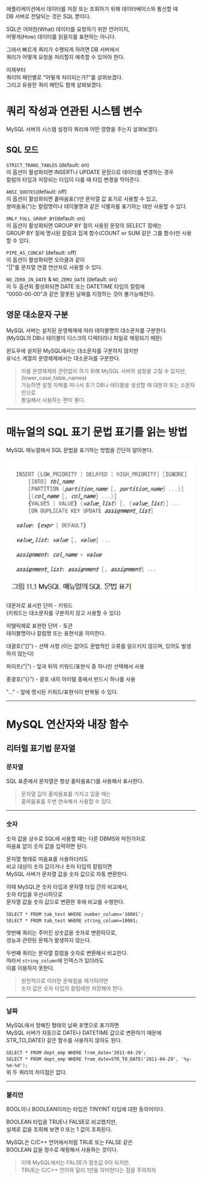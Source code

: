 애플리케이션에서 데이터를 저장 또는 조회하기 위해 데이터베이스와 통신할 때  
DB 서버로 전달되는 것은 SQL 뿐이다.

SQL은 어떠한(What) 데이터를 요청하기 위한 언어이지,  
어떻게(How) 데이터를 읽을지를 표현하는 아니다.  

그래서 빠르게 쿼리가 수행되게 하려면 DB 서버에서  
쿼리가 어떻게 요청을 처리할지 예측할 수 있어야 한다.

이제부터  
쿼리의 패턴별로 "어떻게 처리되는가?"를 살펴보겠다.  
그리고 유용한 쿼리 패턴도 함께 살펴보겠다.

# 쿼리 작성과 연관된 시스템 변수

MySQL 서버의 시스템 설정이 쿼리에 어떤 영향을 주는지 살펴보겠다.

## SQL 모드

`STRICT_TRANS_TABLES` (default: on)  
이 옵션이 활성화되면 INSERT나 UPDATE 문장으로 데이터를 변경하는 경우  
칼럼의 타입과 저장되는 타입이 다를 때 타입 변경을 막아준다.

`ANSI_QUOTES`(default: off)  
이 옵션이 활성화되면 홑따옴표(')만 문자열 값 표기로 사용할 수 있고,  
쌍따옴표(")는 칼럼명이나 테이블명과 같은 식별자를 표기하는 데만 사용할 수 있다.

`ONLY_FULL_GROUP_BY`(default: on)  
이 옵션이 활성화되면 GROUP BY 절이 사용된 문장의 SELECT 절에는  
GROUP BY 절에 명시된 칼럼과 집계 함수(COUNT or SUM 같은 그룹 함수)만 사용할 수 있다.

`PIPE_AS_CONCAT` (default: off)  
이 옵션이 활성화되면 오라클과 같이  
"||"를 문자열 연결 연산자로 사용할 수 있다.

`NO_ZERO_IN_DATE` & `NO_ZERO_DATE` (default: on)  
이 두 옵션외 활성화되면 DATE 또는 DATETIME 타입의 칼럼에  
"0000-00-00"과 같은 잘못된 날짜를 지정하는 것이 불가능해진다.

## 영문 대소문자 구분

MySQL 서버는 설치된 운영체제에 따라 테이블명의 대소문자를 구분한다.  
(MySQL의 DB나 테이블이 디스크의 디렉터리나 파일로 매핑되기 때문)

윈도우에 설치된 MySQL에서는 대소문자를 구분하지 않지만  
유닉스 계열의 운영체제에서는 대소문자를 구분한다.

> 이를 운영체제와 관련없이 하기 위해 MySQL 서버의 설정을 고칠 수 있지만,  
> (lower_case_table_names)  
> 가능하면 설정 자체를 떠나서 초기 DB나 테이블을 생성할 때 대문자 또는 소문자 만으로  
> 통일해서 사용하는 편이 좋다.

---

# 매뉴얼의 SQL 표기 문법 표기를 읽는 방법

MySQL 매뉴얼에서 SQL 문법을 표기하는 방법을 간단히 알아본다.

<img src="../../../img/qo_1.png" WIDTH="500">

대문자로 표시한 단어 - 키워드  
(키워드는 대소문자를 구분하지 않고 사용할 수 있다)

이탤릭체로 표현한 단어 - 토큰  
테이블명이나 칼럼명 또는 표현식을 의미한다.

대괄호("[]") - 선택 사항
(이는 없어도 문법적인 오류를 일으키지 않으며, 있어도 발생하지 않는다)

파이프("|") - 앞과 뒤의 키워드/표현식 중 하나만 선택해서 사용

중괄호("{}") - 괄호 내의 아이템 중에서 반드시 하나를 사용

"..." - 앞에 명시된 키워드/표현식이 반복될 수 있다.

---

# MySQL 연산자와 내장 함수

## 리터럴 표기법 문자열

### 문자열

SQL 표준에서 문자열은 항상 홑따옴표(')를 사용해서 표시한다.

> 문자열 값이 홑따옴표를 가지고 있을 때는  
> 홑따옴표를 두번 연속해서 사용할 수 있다.

---

### 숫자

숫자 값을 상수로 SQL에 사용할 때는 다른 DBMS와 마찬가지로  
따옴표 없이 숫자 값을 입력하면 된다.

문자열 형태로 따옴표를 사용하더라도  
비교 대상이 숫자 값이거나 숫자 타입의 칼럼이면  
MySQL 서버가 문자열 값을 숫자 값으로 자동 변환한다.

이때 MySQL은 숫자 타입과 문자열 타입 간의 비교에서,  
숫자 타입을 우선시하므로  
문자열 값을 숫자 값으로 변환한 후에 비교를 수행한다.

```SELECT * FROM tab_test WHERE number_column='10001';```  
```SELECT * FROM tab_test WHERE string_column=10001;```

첫번째 쿼리는 주어진 상숫값을 숫자로 변환하므로,  
성능과 관련된 문제가 발생하지 않는다.

두번쨰 쿼리는 문자열 칼럼을 숫자로 변환해서 비교한다.  
따라서 `string_column`에 인덱스가 있더라도  
이를 이용하지 못한다.

> 원천적으로 이러한 문제점을 제거하려면  
> 숫자 값은 숫자 타입의 칼럼에만 저장해야 한다.

---

### 날짜

MySQL에서 정해진 형태의 날짜 포맷으로 표기하면  
MySQL 서버가 자동으로 DATE나 DATETIME 값으로 변환하기 때문에  
STR_TO_DATE() 같은 함수를 사용하지 않아도 된다.

```SELECT * FROM dept_emp WHERE from_date='2011-04-29';```  
```SELECT * FROM dept_emp WHERE from_date=STR_TO_DATE('2011-04-29', '%y-%m-%d');```  
위 두 쿼리의 차이점은 없다.

---

### 불리언

BOOL이나 BOOLEAN이라는 타입은 TINYINT 타입에 대한 동의어이다.

BOOLEAN 타입을 TRUE나 FALSE로 비교했지만,  
실제로 값을 조회해 보면 0 또는 1 값이 조회된다.

MySQL은 C/C++ 언어에서처럼 TRUE 또는 FALSE 같은  
BOOLEAN 값을 정수로 매핑해서 사용하는 것이다.

> 이때 MySQL에서는 FALSE가 정숫값 0이 되지만,  
> TRUE는 C/C++ 언어와 달리 1만을 의미한다는 점을 주의하자
























